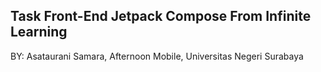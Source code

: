 ## Task Front-End Jetpack Compose From Infinite Learning
BY: Asataurani Samara, Afternoon Mobile, Universitas Negeri Surabaya
